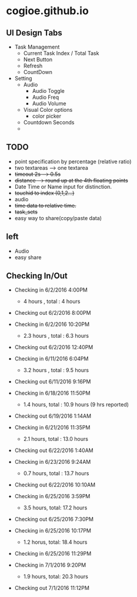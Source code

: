# cogioe.github.io

## UI Design Tabs

* Task Management
  * Current Task Index / Total Task
  *   Next Button
  *   Refresh
  *   CountDown
* Setting
  * Audio
    * Audio Toggle
    * Audio Freq
    * Audio Volume
  * Visual Color options
    * color picker
  * Countdown Seconds
  *

## TODO
   * point specification by percentage (relative ratio)
   * two textareas --> one textarea
   * ~~timeout 2s --> 0.5s~~
   * ~~distance --> round up at the 4th floating points~~
   * Date Time or Name input for distinction.
   * ~~touchid to index (0,1,2...)~~
   * audio
   * ~~time data to relative time.~~
   * ~~task_sets~~
   * easy way to share(copy/paste data)

## left
  * Audio
  * easy share

## Checking In/Out

- Checking in 6/2/2016 4:00PM
  - 4 hours  , total : 4 hours
- Checking out 6/2/2016 8:00PM

- Checking in 6/2/2016 10:20PM
  - 2.3 hours , total :  6.3 hours
- Checking out 6/2/2016 12:40PM

- Checking in 6/11/2016 6:04PM
  - 3.2 hours , total :  9.5 hours
- Checking out 6/11/2016 9:16PM

- Checking in 6/18/2016 11:50PM
  - 1.4 hours, total : 10.9 hours (9 hrs reported)
- Checking out 6/19/2016 1:14AM

- Checking in 6/21/2016 11:35PM
  - 2.1 hours, total : 13.0 hours
- Checking out 6/22/2016 1:40AM

- Checking in 6/23/2016 9:24AM
  - 0.7 hours, total : 13.7 hours
- Checking out 6/22/2016 10:10AM

- Checking in 6/25/2016 3:59PM
  - 3.5 hours, total: 17.2 hours
- Checking out 6/25/2016 7:30PM

- Checking in 6/25/2016 10:17PM
  - 1.2 horus, total: 18.4 hours
- Checking in 6/25/2016 11:29PM

- Checking in 7/1/2016 9:20PM
  - 1.9 hours, total: 20.3 hours
- Checking out 7/1/2016 11:12PM
